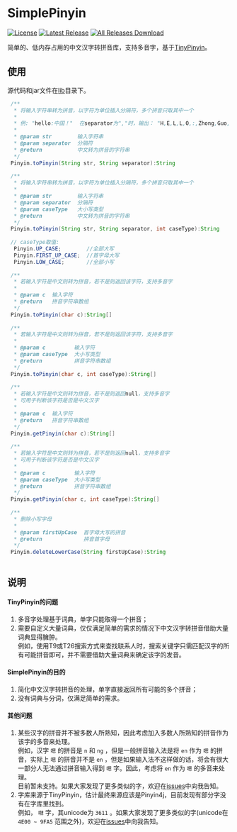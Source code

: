 # SimplePinyin
[![License](https://img.shields.io/github/license/pansong291/SimplePinyin.svg)](LICENSE)
[![Latest Release](https://img.shields.io/github/release/pansong291/SimplePinyin.svg)](../../releases)
[![All Releases Download](https://img.shields.io/github/downloads/pansong291/SimplePinyin/total.svg)](../../releases)

简单的、低内存占用的中文汉字转拼音库，支持多音字，基于[TinyPinyin](https://github.com/promeG/TinyPinyin)。  

## 使用

源代码和jar文件在[lib](lib)目录下。  

```java
 /**
  * 将输入字符串转为拼音，以字符为单位插入分隔符，多个拼音只取其中一个
  *
  * 例: "hello:中国！"  在separator为","时，输出： "H,E,L,L,O,:,Zhong,Guo,!"
  *
  * @param str        输入字符串
  * @param separator  分隔符
  * @return           中文转为拼音的字符串
  */
 Pinyin.toPinyin(String str, String separator):String
 
 /**
  * 将输入字符串转为拼音，以字符为单位插入分隔符，多个拼音只取其中一个
  *
  * @param str        输入字符串
  * @param separator  分隔符
  * @param caseType   大小写类型
  * @return           中文转为拼音的字符串
  */
 Pinyin.toPinyin(String str, String separator, int caseType):String
 
 // caseType取值:
  Pinyin.UP_CASE;        //全部大写
  Pinyin.FIRST_UP_CASE;  //首字母大写
  Pinyin.LOW_CASE;       //全部小写
 
 /**
  * 若输入字符是中文则转为拼音，若不是则返回该字符，支持多音字
  *
  * @param c  输入字符
  * @return   拼音字符串数组
  */
 Pinyin.toPinyin(char c):String[]
 
 /**
  * 若输入字符是中文则转为拼音，若不是则返回该字符，支持多音字
  *
  * @param c         输入字符
  * @param caseType  大小写类型
  * @return          拼音字符串数组
  */
 Pinyin.toPinyin(char c, int caseType):String[]
 
 /**
  * 若输入字符是中文则转为拼音，若不是则返回null，支持多音字
  * 可用于判断该字符是否是中文汉字
  *
  * @param c  输入字符
  * @return   拼音字符串数组
  */
 Pinyin.getPinyin(char c):String[]
 
 /**
  * 若输入字符是中文则转为拼音，若不是则返回null，支持多音字
  * 可用于判断该字符是否是中文汉字
  *
  * @param c         输入字符
  * @param caseType  大小写类型
  * @return          拼音字符串数组
  */
 Pinyin.getPinyin(char c, int caseType):String[]
 
 /**
  * 删除小写字母
  *
  * @param firstUpCase  首字母大写的拼音
  * @return             拼音首字母
  */
 Pinyin.deleteLowerCase(String firstUpCase):String
 
```

## 说明

#### TinyPinyin的问题

1. 多音字处理基于词典，单字只能取得一个拼音；
2. 需要自定义大量词典，仅仅满足简单的需求的情况下中文汉字转拼音借助大量词典显得臃肿。  
   例如，使用T9或T26搜索方式来查找联系人时，搜索关键字只需匹配汉字的所有可能拼音即可，并不需要借助大量词典来确定该字的发音。

#### SimplePinyin的目的

1. 简化中文汉字转拼音的处理，单字直接返回所有可能的多个拼音；
2. 没有词典与分词，仅满足简单的需求。

#### 其他问题

1. 某些汉字的拼音并不被多数人所熟知，因此考虑加入多数人所熟知的拼音作为该字的多音来处理。  
   例如，汉字 `嗯` 的拼音是 `n` 和 `ng` ，但是一般拼音输入法是将 `en` 作为 `嗯` 的拼音，实际上 `嗯` 的拼音并不是 `en` ，但是如果输入法不这样做的话，将会有很大一部分人无法通过拼音输入得到 `嗯` 字。因此，考虑将 `en` 作为 `嗯` 的多音来处理。  
   目前暂未支持。如果大家发现了更多类似的字，欢迎在[issues](../../issues)中向我告知。
2. 字库来源于TinyPinyin，估计最终来源应该是Pinyin4j，目前发现有部分字没有在字库里找到。  
   例如， `㘑` 字，其unicode为 `3611` 。如果大家发现了更多类似的字(unicode在 `4E00 ~ 9FA5` 范围之外)，欢迎在[issues](../../issues)中向我告知。
